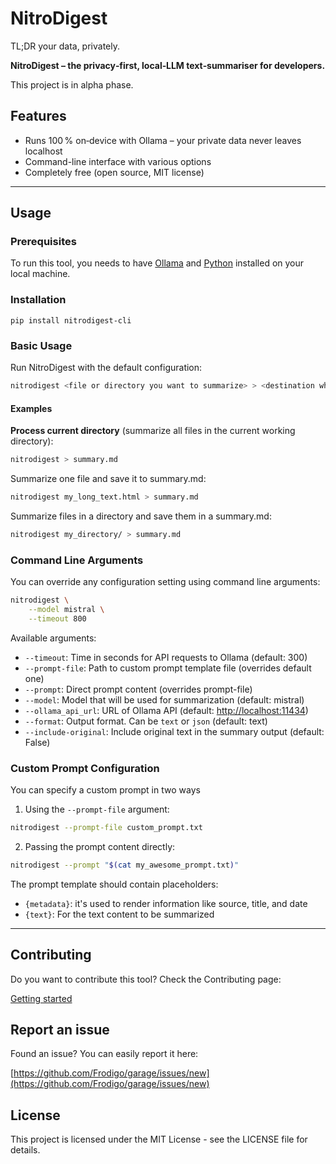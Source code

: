 # NitroDigest

TL;DR your data, privately.

**NitroDigest – the privacy‑first, local‑LLM text‑summariser for developers.**

This project is in alpha phase.

## Features

- Runs 100 % on‑device with Ollama – your private data never leaves localhost
- Command-line interface with various options
- Completely free (open source, MIT license)

---

## Usage

### Prerequisites

To run this tool, you needs to have [Ollama](https://ollama.com/download) and [Python](https://www.python.org/downloads/) installed on your local machine.

### Installation

`pip install nitrodigest-cli`

### Basic Usage

Run NitroDigest with the default configuration:

```bash
nitrodigest <file or directory you want to summarize> > <destination where to want to save summary>
```

#### Examples

**Process current directory** (summarize all files in the current working directory):

```bash
nitrodigest > summary.md
```

Summarize one file and save it to summary.md:

```bash
nitrodigest my_long_text.html > summary.md
```

Summarize files in a directory and save them in a summary.md:

```bash
nitrodigest my_directory/ > summary.md
```

### Command Line Arguments

You can override any configuration setting using command line arguments:

```bash
nitrodigest \
    --model mistral \
    --timeout 800
```

Available arguments:

- `--timeout`: Time in seconds for API requests to Ollama (default: 300)
- `--prompt-file`: Path to custom prompt template file (overrides default one)
- `--prompt`: Direct prompt content (overrides prompt-file)
- `--model`: Model that will be used for summarization (default: mistral)
- `--ollama_api_url`: URL of Ollama API (default: <http://localhost:11434>)
- `--format`: Output format. Can be `text` or `json` (default: text)
- `--include-original`: Include original text in the summary output (default: False)

### Custom Prompt Configuration

You can specify a custom prompt in two ways

1. Using the `--prompt-file` argument:

```bash
nitrodigest --prompt-file custom_prompt.txt
```

2. Passing the prompt content directly:

```bash
nitrodigest --prompt "$(cat my_awesome_prompt.txt)"
```

The prompt template should contain placeholders:

- `{metadata}`: it's used to render information like source, title, and date
- `{text}`: For the text content to be summarized

---

## Contributing

Do you want to contribute this tool? Check the Contributing page:

[Getting started](Getting%20started.md)

## Report an issue

Found an issue? You can easily report it here:

[https://github.com/Frodigo/garage/issues/new](https://github.com/Frodigo/garage/issues/new)

## License

This project is licensed under the MIT License - see the LICENSE file for details.
